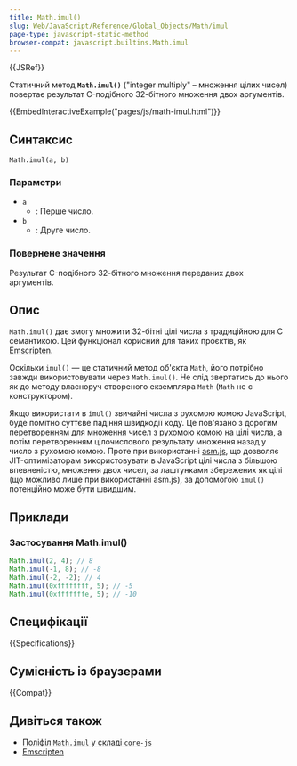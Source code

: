 ```yaml
---
title: Math.imul()
slug: Web/JavaScript/Reference/Global_Objects/Math/imul
page-type: javascript-static-method
browser-compat: javascript.builtins.Math.imul
---
```


{{JSRef}}

Статичний метод **`Math.imul()`** ("integer multiply" – множення цілих чисел) повертає результат C-подібного 32-бітного множення двох аргументів.

{{EmbedInteractiveExample("pages/js/math-imul.html")}}

## Синтаксис

```js-nolint
Math.imul(a, b)
```

### Параметри

- `a`
  - : Перше число.
- `b`
  - : Друге число.

### Повернене значення

Результат C-подібного 32-бітного множення переданих двох аргументів.

## Опис

`Math.imul()` дає змогу множити 32-бітні цілі числа з традиційною для C семантикою. Цей функціонал корисний для таких проєктів, як [Emscripten](https://uk.wikipedia.org/wiki/Emscripten).

Оскільки `imul()` — це статичний метод об'єкта `Math`, його потрібно завжди використовувати через `Math.imul()`. Не слід звертатись до нього як до методу власноруч створеного екземпляра `Math` (`Math` не є конструктором).

Якщо використати в `imul()` звичайні числа з рухомою комою JavaScript, буде помітно суттєве падіння швидкодії коду. Це пов'язано з дорогим перетворенням для множення чисел з рухомою комою на цілі числа, а потім перетворенням цілочислового результату множення назад у число з рухомою комою. Проте при використанні [asm.js](/uk/docs/Games/Tools/asm.js), що дозволяє JIT-оптимізаторам використовувати в JavaScript цілі числа з більшою впевненістю, множення двох чисел, за лаштунками збережених як цілі (що можливо лише при використанні asm.js), за допомогою `imul()` потенційно може бути швидшим.

## Приклади

### Застосування Math.imul()

```js
Math.imul(2, 4); // 8
Math.imul(-1, 8); // -8
Math.imul(-2, -2); // 4
Math.imul(0xffffffff, 5); // -5
Math.imul(0xfffffffe, 5); // -10
```

## Специфікації

{{Specifications}}

## Сумісність із браузерами

{{Compat}}

## Дивіться також

- [Поліфіл `Math.imul` у складі `core-js`](https://github.com/zloirock/core-js#ecmascript-math)
- [Emscripten](https://en.wikipedia.org/wiki/Emscripten)
